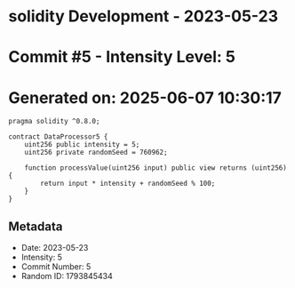 ﻿# solidity Development - 2023-05-23
# Commit #5 - Intensity Level: 5
# Generated on: 2025-06-07 10:30:17
```solidity
pragma solidity ^0.8.0;

contract DataProcessor5 {
    uint256 public intensity = 5;
    uint256 private randomSeed = 760962;

    function processValue(uint256 input) public view returns (uint256) {
        return input * intensity + randomSeed % 100;
    }
}
```
## Metadata
- Date: 2023-05-23
- Intensity: 5
- Commit Number: 5
- Random ID: 1793845434
